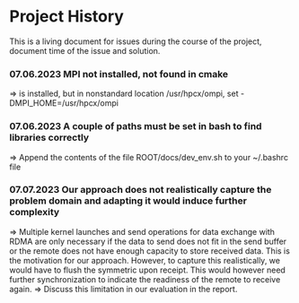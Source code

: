 # Project History

This is a living document for issues during the course of the project, document time of the issue and solution.

### 07.06.2023 MPI not installed, not found in cmake 

=> is installed, but in nonstandard location /usr/hpcx/ompi, set -DMPI_HOME=/usr/hpcx/ompi

### 07.06.2023 A couple of paths must be set in bash to find libraries correctly

=> Append the contents of the file ROOT/docs/dev_env.sh to your ~/.bashrc file 

### 07.07.2023 Our approach does not realistically capture the problem domain and adapting it would induce further complexity

=> Multiple kernel launches and send operations for data exchange with RDMA are only necessary if the data to send does not fit in the send buffer or the remote does not have enough capacity to store received data. This is the motivation for our approach. However, to capture this realistically, we would have to flush the symmetric upon receipt. This would however need further synchronization to indicate the readiness of the remote to receive again. => Discuss this limitation in our evaluation in the report.
